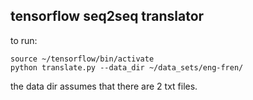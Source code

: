 ## tensorflow seq2seq translator

to run:
```
source ~/tensorflow/bin/activate
python translate.py --data_dir ~/data_sets/eng-fren/
```


the data dir assumes that there are 2 txt files.  


